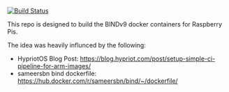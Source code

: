 [![Build Status](https://travis-ci.org/beckonconn/rpi-bind.svg?branch=master)](https://travis-ci.org/beckonconn/rpi-bind)

This repo is designed to build the BINDv9 docker containers for Raspberry Pis. 

The idea was heavily influnced by the following:
- HypriotOS Blog Post: https://blog.hypriot.com/post/setup-simple-ci-pipeline-for-arm-images/
- sameersbn bind dockerfile: https://hub.docker.com/r/sameersbn/bind/~/dockerfile/
